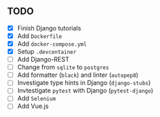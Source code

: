 ## TODO
- [x] Finish Django tutorials
- [x] Add `Dockerfile`
- [x] Add `docker-compose.yml`
- [x] Setup `.devcontainer`
- [ ] Add Django-REST
- [ ] Change from `sqlite` to `postgres`
- [ ] Add formatter (`black`) and linter (`autopep8`)
- [ ] Investigate type hints in Django (`django-stubs`)
- [ ] Invtestigate `pytest` with Django (`pytest-django`)
- [ ] Add `Selenium`
- [ ] Add Vue.js